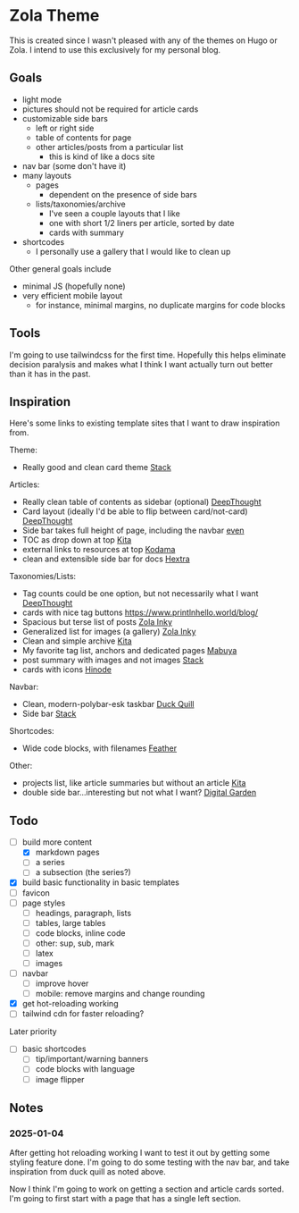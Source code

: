 # Zola Theme

This is created since I wasn't pleased with any of the themes on Hugo or Zola.  I intend to use this exclusively for my personal blog.

## Goals

* light mode
* pictures should not be required for article cards
* customizable side bars
    * left or right side
    * table of contents for page
    * other articles/posts from a particular list
        * this is kind of like a docs site
* nav bar (some don't have it)
* many layouts
    * pages
        * dependent on the presence of side bars
    * lists/taxonomies/archive
        * I've seen a couple layouts that I like
        * one with short 1/2 liners per article, sorted by date
        * cards with summary
* shortcodes
    * I personally use a gallery that I would like to clean up

Other general goals include
* minimal JS (hopefully none)
* very efficient mobile layout
    * for instance, minimal margins, no duplicate margins for code blocks

## Tools

I'm going to use tailwindcss for the first time.  Hopefully this helps eliminate decision paralysis and makes what I think I want actually turn out better than it has in the past.

## Inspiration

Here's some links to existing template sites that I want to draw inspiration from.

Theme:
* Really good and clean card theme [Stack](https://demo.stack.jimmycai.com/)

Articles:
* Really clean table of contents as sidebar (optional) [DeepThought](https://deepthought-theme.netlify.app/docs/extended-shortcodes/)
* Card layout (ideally I'd be able to flip between card/not-card) [DeepThought](https://deepthought-theme.netlify.app/posts/post-11/)
* Side bar takes full height of page, including the navbar [even](https://getzola.github.io/even/markdown-overview/)
* TOC as drop down at top [Kita](https://st1020.github.io/kita/placeholder-1/)
* external links to resources at top [Kodama](https://adfaure.github.io/kodama-theme/publications/thesis/)
* clean and extensible side bar for docs [Hextra](https://imfing.github.io/hextra/docs/)

Taxonomies/Lists:
* Tag counts could be one option, but not necessarily what I want [DeepThought](https://deepthought-theme.netlify.app/tags/)
* cards with nice tag buttons https://www.printlnhello.world/blog/
* Spacious but terse list of posts [Zola Inky](https://www.jimmyff.co.uk/zola-inky/posts/)
* Generalized list for images (a gallery) [Zola Inky](https://www.jimmyff.co.uk/zola-inky/gallery/)
* Clean and simple archive [Kita](https://st1020.github.io/kita/archive/)
* My favorite tag list, anchors and dedicated pages [Mabuya](https://mabuya.vercel.app/tags)
* post summary with images and not images [Stack](https://demo.stack.jimmycai.com/)
* cards with icons [Hinode](https://gethinode.com/docs/components/?menu=components)

Navbar:
* Clean, modern-polybar-esk taskbar [Duck Quill](https://duckquill.daudix.one/blog/the-quill-of-duck/)
* Side bar [Stack](https://demo.stack.jimmycai.com/)

Shortcodes:
* Wide code blocks, with filenames [Feather](https://feather.doomy.org/my-first-post/)

Other:
* projects list, like article summaries but without an article [Kita](https://st1020.github.io/kita/projects/)
* double side bar...interesting but not what I want? [Digital Garden](https://digital-garden-hugo-theme.vercel.app/articles/primary-menu/)

## Todo

- [ ] build more content
  - [x] markdown pages
  - [ ] a series
  - [ ] a subsection (the series?)
- [x] build basic functionality in basic templates
- [ ] favicon
- [ ] page styles
  - [ ] headings, paragraph, lists
  - [ ] tables, large tables
  - [ ] code blocks, inline code
  - [ ] other: sup, sub, mark
  - [ ] latex
  - [ ] images
- [ ] navbar
  - [ ] improve hover
  - [ ] mobile: remove margins and change rounding
- [x] get hot-reloading working
- [ ] tailwind cdn for faster reloading?

Later priority

- [ ] basic shortcodes
    - [ ] tip/important/warning banners
    - [ ] code blocks with language
    - [ ] image flipper

## Notes

### 2025-01-04

After getting hot reloading working I want to test it out by getting some styling feature done.  I'm going to do some testing with the nav bar, and take inspiration from duck quill as noted above.

Now I think I'm going to work on getting a section and article cards sorted.  I'm going to first start with a page that has a single left section.
